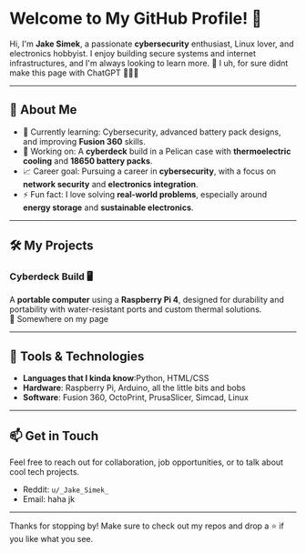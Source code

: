 # Welcome to My GitHub Profile! 👋

Hi, I'm **Jake Simek**, a passionate **cybersecurity** enthusiast, Linux lover, and electronics hobbyist. I enjoy building secure systems and internet infrastructures, and I'm always looking to learn more. 🔐 I uh, for sure didnt make this page with ChatGPT 👀👀👀

---

## 🚀 About Me

- 🌱 Currently learning: Cybersecurity, advanced battery pack designs, and improving **Fusion 360** skills.
- 🔨 Working on: A **cyberdeck** build in a Pelican case with **thermoelectric cooling** and **18650 battery packs**.
- 📈 Career goal: Pursuing a career in **cybersecurity**, with a focus on **network security** and **electronics integration**.
- ⚡ Fun fact: I love solving **real-world problems**, especially around **energy storage** and **sustainable electronics**.

---

## 🛠️ My Projects

### Cyberdeck Build 🖥️
A **portable computer** using a **Raspberry Pi 4**, designed for durability and portability with water-resistant ports and custom thermal solutions.  
🔗 Somewhere on my page 

---

## 🔧 Tools & Technologies

- **Languages that I kinda know**:Python, HTML/CSS
- **Hardware**: Raspberry Pi, Arduino, all the little bits and bobs 
- **Software**: Fusion 360, OctoPrint, PrusaSlicer, Simcad, Linux 

---

## 📫 Get in Touch

Feel free to reach out for collaboration, job opportunities, or to talk about cool tech projects.

- Reddit: `u/_Jake_Simek_`
- Email: haha jk 

---

Thanks for stopping by! Make sure to check out my repos and drop a ⭐️ if you like what you see.
